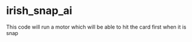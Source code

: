 # irish_snap_ai
This code will run a motor which will be able to hit the card first when it is snap
